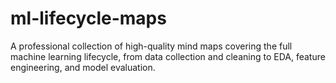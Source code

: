 # ml-lifecycle-maps
A professional collection of high-quality mind maps covering the full machine learning lifecycle, from data collection and cleaning to EDA, feature engineering, and model evaluation.
